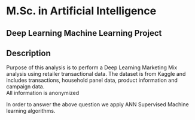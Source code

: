 # M.Sc. in Artificial Intelligence
## Deep Learning Machine Learning Project

## Description
Purpose of this analysis is to perform a Deep Learning Marketing Mix analysis using retailer transactional data. 
The dataset is from Kaggle and includes transactions, household panel data, product information and campaign data.  
All information is anonymized

In order to answer the above question we apply ANN Supervised Machine learning algorithms.
